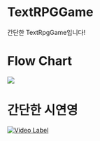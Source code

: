 # TextRPGGame
간단한 TextRpgGame입니다!
# Flow Chart
![](https://github.com/gunwonpark/TextRPG/assets/54972800/39b3cf8c-45af-48b9-8bc7-4b0523bad6ef)
# 간단한 시연영
[![Video Label](http://img.youtube.com/vi/6yaw4ffeavY/0.jpg)](https://youtu.be/6yaw4ffeavY)
